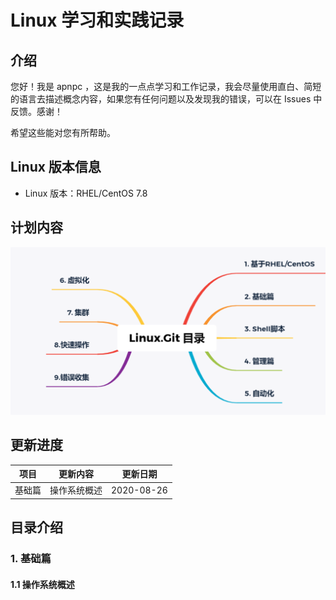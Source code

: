 # Linux 学习和实践记录

## 介绍

您好！我是 apnpc ，这是我的一点点学习和工作记录，我会尽量使用直白、简短的语言去描述概念内容，如果您有任何问题以及发现我的错误，可以在 Issues 中反馈。感谢！

希望这些能对您有所帮助。

## Linux 版本信息

- Linux 版本：RHEL/CentOS 7.8

## 计划内容

![Linux List](./IMG/Linux-git.svg)

## 更新进度

| 项目   | 更新内容     | 更新日期      |
| ------ | ----------- | ------------- |
| 基础篇 | 操作系统概述 | 2020-08-26  |

## 目录介绍

### 1. 基础篇

#### 1.1 操作系统概述
